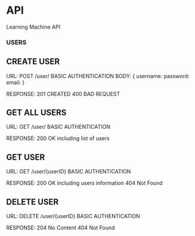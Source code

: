 API
================

Learning Machine API

### USERS

## CREATE USER

URL: POST /user/
BASIC AUTHENTICATION
BODY: {
        username: <string>
        password: <string>
        email: <string>
      }

RESPONSE:
    201 CREATED
    400 BAD REQUEST

## GET ALL USERS

URL: GET /user/
BASIC AUTHENTICATION

RESPONSE:
    200 OK including list of users


## GET USER

URL: GET /user/{userID}
BASIC AUTHENTICATION

RESPONSE:
    200 OK including users information
    404 Not Found


## DELETE USER

URL: DELETE /user/{userID}
BASIC AUTHENTICATION

RESPONSE:
    204 No Content
    404 Not Found

    